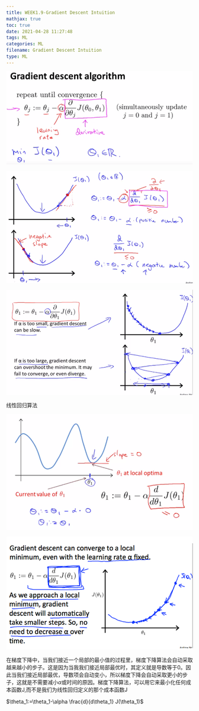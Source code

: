 ```yaml
---
title: WEEK1.9-Gradient Descent Intuition
mathjax: true
toc: true
date: 2021-04-28 11:27:48
tags: ML
categories: ML
filename: Gradient Descent Intuition
type: ML
---
```


![image-20210428101426323](WEEK1-Gradient-Descent-Intuition/image-20210428101426323.png)

![image-20210428101630702](WEEK1-Gradient-Descent-Intuition/image-20210428101630702.png)

![image-20210428102156398](WEEK1-Gradient-Descent-Intuition/image-20210428102156398.png)

线性回归算法

![image-20210428102420775](WEEK1-Gradient-Descent-Intuition/image-20210428102420775.png)

![image-20210428103332351](WEEK1-Gradient-Descent-Intuition/image-20210428103332351.png)

在梯度下降中，当我们接近一个局部的最小值的过程里，梯度下降算法会自动采取越来越小的步子。这是因为当我我们接近局部最优时，其定义就是导数等于0。因此当我们接近局部最优，导数项会自动变小，所以梯度下降会自动采取更小的步子，这就是不需要减小$\alpha$或时间的原因。梯度下降算法，可以用它来最小化任何成本函数J,而不是我们为线性回归定义的那个成本函数J

$\theta_1:=\theta_1-\alpha \frac{d}{d\theta_1} J(\theta_1)$

